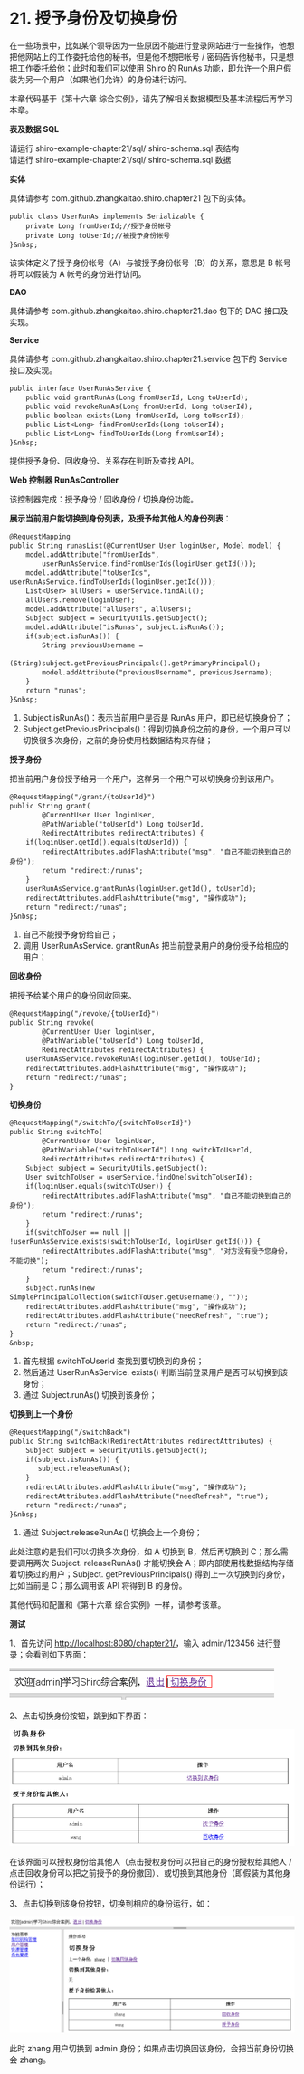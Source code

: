 # 21. 授予身份及切换身份

在一些场景中，比如某个领导因为一些原因不能进行登录网站进行一些操作，他想把他网站上的工作委托给他的秘书，但是他不想把帐号 / 密码告诉他秘书，只是想把工作委托给他；此时和我们可以使用 Shiro 的 RunAs 功能，即允许一个用户假装为另一个用户（如果他们允许）的身份进行访问。
 
本章代码基于《第十六章 综合实例》，请先了解相关数据模型及基本流程后再学习本章。  

**表及数据 SQL**

请运行 shiro-example-chapter21/sql/ shiro-schema.sql 表结构  
请运行 shiro-example-chapter21/sql/ shiro-schema.sql 数据  
 
**实体**
 
具体请参考 com.github.zhangkaitao.shiro.chapter21 包下的实体。

```
public class UserRunAs implements Serializable {
    private Long fromUserId;//授予身份帐号
    private Long toUserId;//被授予身份帐号
}&nbsp;
```

该实体定义了授予身份帐号（A）与被授予身份帐号（B）的关系，意思是 B 帐号将可以假装为 A 帐号的身份进行访问。
 
**DAO**

具体请参考 com.github.zhangkaitao.shiro.chapter21.dao 包下的 DAO 接口及实现。
 
**Service**

具体请参考 com.github.zhangkaitao.shiro.chapter21.service 包下的 Service 接口及实现。

```
public interface UserRunAsService {
    public void grantRunAs(Long fromUserId, Long toUserId);
    public void revokeRunAs(Long fromUserId, Long toUserId);
    public boolean exists(Long fromUserId, Long toUserId);
    public List<Long> findFromUserIds(Long toUserId);
    public List<Long> findToUserIds(Long fromUserId);
}&nbsp;
```

提供授予身份、回收身份、关系存在判断及查找 API。
 
**Web 控制器 RunAsController**

该控制器完成：授予身份 / 回收身份 / 切换身份功能。
 
**展示当前用户能切换到身份列表，及授予给其他人的身份列表**：

```
@RequestMapping
public String runasList(@CurrentUser User loginUser, Model model) {
    model.addAttribute("fromUserIds", 
        userRunAsService.findFromUserIds(loginUser.getId()));
    model.addAttribute("toUserIds", userRunAsService.findToUserIds(loginUser.getId()));
    List<User> allUsers = userService.findAll();
    allUsers.remove(loginUser);
    model.addAttribute("allUsers", allUsers);
    Subject subject = SecurityUtils.getSubject();
    model.addAttribute("isRunas", subject.isRunAs());
    if(subject.isRunAs()) {
        String previousUsername =
                (String)subject.getPreviousPrincipals().getPrimaryPrincipal();
        model.addAttribute("previousUsername", previousUsername);
    }
    return "runas";
}&nbsp;
```

1. Subject.isRunAs()：表示当前用户是否是 RunAs 用户，即已经切换身份了；
2. Subject.getPreviousPrincipals()：得到切换身份之前的身份，一个用户可以切换很多次身份，之前的身份使用栈数据结构来存储；

**授予身份**

把当前用户身份授予给另一个用户，这样另一个用户可以切换身份到该用户。

```
@RequestMapping("/grant/{toUserId}")
public String grant(
        @CurrentUser User loginUser,
        @PathVariable("toUserId") Long toUserId,
        RedirectAttributes redirectAttributes) {
    if(loginUser.getId().equals(toUserId)) {
        redirectAttributes.addFlashAttribute("msg", "自己不能切换到自己的身份");
        return "redirect:/runas";
    }
    userRunAsService.grantRunAs(loginUser.getId(), toUserId);
    redirectAttributes.addFlashAttribute("msg", "操作成功");
    return "redirect:/runas";
}&nbsp;
```

1. 自己不能授予身份给自己；
2. 调用 UserRunAsService. grantRunAs 把当前登录用户的身份授予给相应的用户；

**回收身份**

把授予给某个用户的身份回收回来。

```
@RequestMapping("/revoke/{toUserId}")
public String revoke(
        @CurrentUser User loginUser,
        @PathVariable("toUserId") Long toUserId,
        RedirectAttributes redirectAttributes) {
    userRunAsService.revokeRunAs(loginUser.getId(), toUserId);
    redirectAttributes.addFlashAttribute("msg", "操作成功");
    return "redirect:/runas";
}
```

**切换身份**

```
@RequestMapping("/switchTo/{switchToUserId}")
public String switchTo(
        @CurrentUser User loginUser,
        @PathVariable("switchToUserId") Long switchToUserId,
        RedirectAttributes redirectAttributes) {
    Subject subject = SecurityUtils.getSubject();
    User switchToUser = userService.findOne(switchToUserId);
    if(loginUser.equals(switchToUser)) {
        redirectAttributes.addFlashAttribute("msg", "自己不能切换到自己的身份");
        return "redirect:/runas";
    }
    if(switchToUser == null || !userRunAsService.exists(switchToUserId, loginUser.getId())) {
        redirectAttributes.addFlashAttribute("msg", "对方没有授予您身份，不能切换");
        return "redirect:/runas";
    }
    subject.runAs(new SimplePrincipalCollection(switchToUser.getUsername(), ""));
    redirectAttributes.addFlashAttribute("msg", "操作成功");
    redirectAttributes.addFlashAttribute("needRefresh", "true");
    return "redirect:/runas";
}
&nbsp;
```

1. 首先根据 switchToUserId 查找到要切换到的身份；
2. 然后通过 UserRunAsService. exists() 判断当前登录用户是否可以切换到该身份；
3. 通过 Subject.runAs() 切换到该身份；

**切换到上一个身份**

```
@RequestMapping("/switchBack")
public String switchBack(RedirectAttributes redirectAttributes) {
    Subject subject = SecurityUtils.getSubject();
    if(subject.isRunAs()) {
       subject.releaseRunAs();
    }
    redirectAttributes.addFlashAttribute("msg", "操作成功");
    redirectAttributes.addFlashAttribute("needRefresh", "true");
    return "redirect:/runas";
}&nbsp;
```

1. 通过 Subject.releaseRunAs() 切换会上一个身份；

此处注意的是我们可以切换多次身份，如 A 切换到 B，然后再切换到 C；那么需要调用两次 Subject. releaseRunAs() 才能切换会 A；即内部使用栈数据结构存储着切换过的用户；Subject. getPreviousPrincipals() 得到上一次切换到的身份，比如当前是 C；那么调用该 API 将得到 B 的身份。
 
其他代码和配置和《第十六章 综合实例》一样，请参考该章。  

**测试**

1、首先访问 [http://localhost:8080/chapter21/](http://localhost:8080/chapter21/)，输入 admin/123456 进行登录；会看到如下界面： 

![](images/30.png)

2、点击切换身份按钮，跳到如下界面：

![](images/31.png)

在该界面可以授权身份给其他人（点击授权身份可以把自己的身份授权给其他人 / 点击回收身份可以把之前授予的身份撤回）、或切换到其他身份（即假装为其他身份运行）；
 
3、点击切换到该身份按钮，切换到相应的身份运行，如： 

![](images/32.png)

此时 zhang 用户切换到 admin 身份；如果点击切换回该身份，会把当前身份切换会 zhang。  

